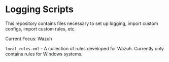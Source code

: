 # Logging Scripts

This repository contains files necessary to set up logging, import custom configs, import custom rules, etc.

Current Focus: Wazuh

`local_rules.xml` - A collection of rules developed for Wazuh. Currently only contains rules for Windows systems. 
